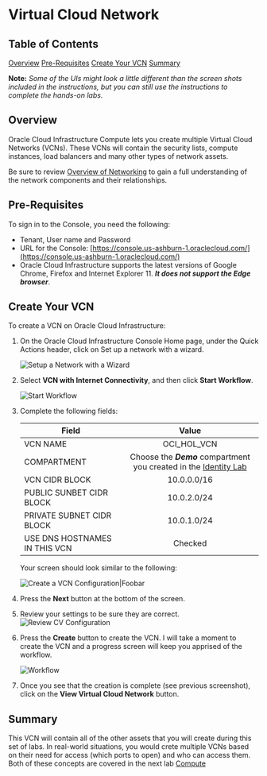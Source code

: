 # Virtual Cloud Network

## Table of Contents

[Overview](#overview)
[Pre-Requisites](#pre-requisites)
[Create Your VCN](#create-your-vcn)
[Summary](#summary)

**Note:** *Some of the UIs might look a little different than the screen shots included in the instructions, but you can still use the instructions to complete the hands-on labs.*

## Overview

Oracle Cloud Infrastructure Compute lets you create multiple Virtual Cloud Networks (VCNs). These VCNs will contain the security lists, compute instances, load balancers and many other types of network assets.

Be sure to review [Overview of Networking](https://docs.cloud.oracle.com/iaas/Content/Network/Concepts/overview.htm) to gain a full understanding of the network components and their relationships.

## Pre-Requisites

To sign in to the Console, you need the following:

- Tenant, User name and Password
- URL for the Console: [https://console.us-ashburn-1.oraclecloud.com/](https://console.us-ashburn-1.oraclecloud.com/)
- Oracle Cloud Infrastructure supports the latest versions of Google Chrome, Firefox and Internet Explorer 11. ***It does not support the Edge browser***.

## Create Your VCN

To create a VCN on Oracle Cloud Infrastructure:

1. On the Oracle Cloud Infrastructure Console Home page, under the Quick Actions header, click on Set up a network with a wizard.

    ![Setup a Network with a Wizard](images/setupVCN1.png)

2. Select **VCN with Internet Connectivity**, and then click **Start Workflow**.

    ![Start Workflow](images/setupVCN2.png)

3. Complete the following fields:

    | **Field**                     |                                                   **Value**                                                   |
    | ----------------------------- | :-----------------------------------------------------------------------------------------------------------: |
    | VCN NAME                      |                                                  OCI_HOL_VCN                                                  |
    | COMPARTMENT                   | Choose the ***Demo*** compartment you created in the [Identity Lab](../Identity_Access_Management/IAM_HOL.md) |
    | VCN CIDR BLOCK                |                                                  10.0.0.0/16                                                  |
    | PUBLIC SUNBET CIDR BLOCK      |                                                  10.0.2.0/24                                                  |
    | PRIVATE SUBNET CIDR BLOCK     |                                                  10.0.1.0/24                                                  |
    | USE DNS HOSTNAMES IN THIS VCN |                                                    Checked                                                    |

    Your screen should look similar to the following:

    ![Create a VCN Configuration|Foobar](images/setupVCN3.png)

4. Press the **Next** button at the bottom of the screen.

5. Review your settings to be sure they are correct.
    ![Review CV Configuration](images/setupVCN4.png)

6. Press the **Create** button to create the VCN. I will take a moment to create the VCN and a progress screen will keep you apprised of the workflow.

    ![Workflow](images/workflow.png)

7. Once you see that the creation is complete (see previous screenshot), click on the **View Virtual Cloud Network** button.

## Summary

This VCN will contain all of the other assets that you will create during this set of labs. In real-world situations, you would crete multiple VCNs based on their need for access (which ports to open) and who can access them. Both of these concepts are covered in the next lab [Compute](../Compute_Services/Compute_HOL.md)
